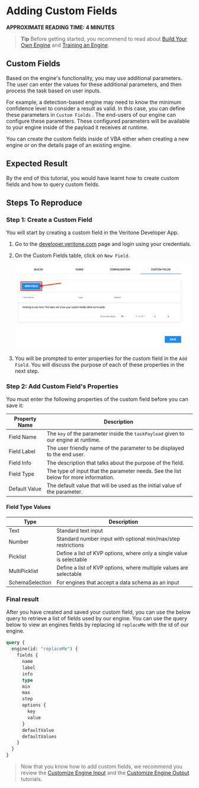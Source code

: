 # Adding Custom Fields

**APPROXIMATE READING TIME: 4 MINUTES**

>**Tip** Before getting started, you recommend to read about [Build Your Own Engine](/developer/engines/tutorial/) and [Training an Engine](training-an-engine).

## Custom Fields <!-- {docsify-ignore} -->

Based on the engine's functionality, you may use additional parameters. The user can enter the values for these additional parameters, and then process the task based on user inputs.

For example, a detection-based engine may need to know the minimum confidence level to consider a result as valid. In this case, you can define these parameters in `Custom Fields` . The end-users of our engine can configure these parameters. These configured parameters will be available to your engine inside of the payload it receives at runtime.

You can create the custom fields inside of VBA either when creating a new engine or on the details page of an existing engine.



## Expected Result <!-- {docsify-ignore} -->

By the end of this tutorial, you would have learnt how to create custom fields and how to query custom fields.



## Steps To Reproduce <!-- {docsify-ignore} -->

### Step 1: Create a Custom Field 

You will start by creating a custom field in the Veritone Developer App.

1. Go to the [developer.veritone.com](https://developer.veritone.com) page and login using your credentials.

2. On the Custom Fields table, click on `New Field`.

   ![Custom Fields](images\table.png)

   

3. You will be prompted to enter properties for the custom field in the `Add Field`. You will discuss the purpose of each of these properties in the next step.



### Step 2: Add Custom Field's Properties 

You must enter the following properties of the custom field before you can save it:

| Property Name | Description                                                  |
| ------------- | ------------------------------------------------------------ |
| Field Name    | The `key` of the parameter inside the `taskPayload` given to our engine at runtime. |
| Field Label   | The user friendly name of the parameter to be displayed to the end user. |
| Field Info    | The description that talks about the purpose of the field.   |
| Field Type    | The type of input that the parameter needs. See the list below for more information. |
| Default Value | The default value that will be used as the initial value of the parameter. |



#### Field Type Values

| Type            | Description                                                  |
| --------------- | ------------------------------------------------------------ |
| Text            | Standard text input                                          |
| Number          | Standard number input with optional min/max/step restrictions |
| Picklist        | Define a list of KVP options, where only a single value is selectable |
| MultiPicklist   | Define a list of KVP options, where multiple values are selectable |
| SchemaSelection | For engines that accept a data schema as an input            |



### Final result

After you have created and saved your custom field, you can use the below query to retrieve a list of fields used by our engine. You can use the query below to view an engines fields by replacing id `replaceMe` with the id of our engine.

```graphql
query {
  engine(id: "replaceMe") {
    fields {
      name
      label
      info
      type
      min
      max
      step
      options {
        key
        value
      }
      defaultValue
      defaultValues
    }
  }
}
```



>Now that you know how to add custom fields, we recommend you review the [Customize Engine Input](customizing-engine-input) and the [Customize Engine Output](customizing-engine-output) tutorials.